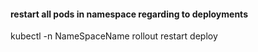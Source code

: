 #### restart all pods in namespace regarding to deployments
kubectl -n NameSpaceName rollout restart deploy
